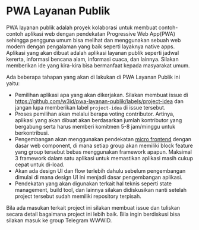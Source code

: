 # PWA Layanan Publik

PWA layanan publik adalah proyek kolaborasi untuk membuat contoh-contoh aplikasi web dengan pendekatan Progressive Web App(PWA) sehingga pengguna umum bisa melihat dan menggunakan sebuah web modern dengan pengalaman yang baik seperti layaknya native apps. Aplikasi yang akan dibuat adalah aplikasi layanan publik seperti jadwal kererta, informasi bencana alam, informasi cuaca, dan lainnya. Silakan memberikan ide yang kira-kira bisa bermanfaat kepada masyarakat umum.

Ada beberapa tahapan yang akan di lakukan di PWA Layanan Publik ini yaitu:
* Pemilihan aplikasi apa yang akan dikerjakan. Silakan membuat issue di https://github.com/w3id/pwa-layanan-publik/labels/project-idea dan jangan lupa memberikan label `project-idea` di issue tersebut.
* Proses pemilihan akan melalui berapa voting contributor. Artinya, aplikasi yang akan dibuat akan berdasarkan jumlah kontributor yang bergabung serta harus memberi komitmen 5-8 jam/minggu untuk berkontribusi.
* Pengembangan akan menggunakan pendekatan [micro frontend](https://micro-frontends.org/) dengan dasar web component, di mana setiap group akan memiliki block feature yang group tersebut bebas menggunakan framework apapun. Maksimal 3 framework dalam satu aplikasi untuk memastikan aplikasi masih cukup cepat untuk di-load.
* Akan ada design UI dan flow terlebih dahulu sebelum pengembangan dimulai di mana design UI ini menjadi dasar pengembangan aplikasi.
* Pendekatan yang akan digunakan terkait hal teknis seperti state management, build tool, dan lainnya silakan didiskusikan nanti setelah project tersebut sudah memiliki repository terpisah.

Bila ada masukan terkait project ini silakan membuat issue dan tuliskan secara detail bagaimana project ini lebih baik. 
Bila ingin berdiskusi bisa silakan masuk ke group Telegram WWWID.
